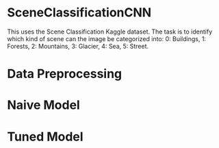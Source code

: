 # SceneClassificationCNN
This uses the Scene Classification Kaggle dataset. The task is to identify which kind of scene can the image be categorized into:
0: Buildings, 1: Forests, 2: Mountains, 3: Glacier, 4: Sea, 5: Street.

# Data Preprocessing

# Naive Model

# Tuned Model



